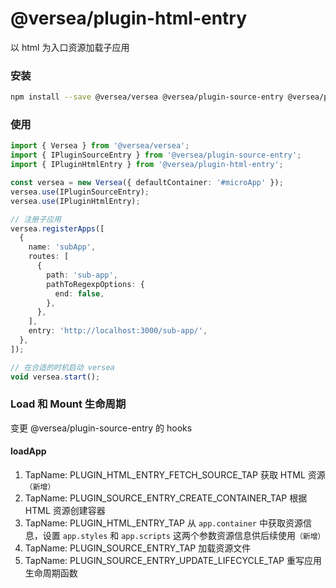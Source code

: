 # @versea/plugin-html-entry

以 html 为入口资源加载子应用

### 安装

```bash
npm install --save @versea/versea @versea/plugin-source-entry @versea/plugin-html-entry
```

### 使用

```ts
import { Versea } from '@versea/versea';
import { IPluginSourceEntry } from '@versea/plugin-source-entry';
import { IPluginHtmlEntry } from '@versea/plugin-html-entry';

const versea = new Versea({ defaultContainer: '#microApp' });
versea.use(IPluginSourceEntry);
versea.use(IPluginHtmlEntry);

// 注册子应用
versea.registerApps([
  {
    name: 'subApp',
    routes: [
      {
        path: 'sub-app',
        pathToRegexpOptions: {
          end: false,
        },
      },
    ],
    entry: 'http://localhost:3000/sub-app/',
  },
]);

// 在合适的时机启动 versea
void versea.start();
```

### Load 和 Mount 生命周期

变更 @versea/plugin-source-entry 的 hooks

#### loadApp
1. TapName: PLUGIN_HTML_ENTRY_FETCH_SOURCE_TAP 获取 HTML 资源`（新增）`
2. TapName: PLUGIN_SOURCE_ENTRY_CREATE_CONTAINER_TAP 根据 HTML 资源创建容器
3. TapName: PLUGIN_HTML_ENTRY_TAP 从 `app.container` 中获取资源信息，设置 `app.styles` 和 `app.scripts` 这两个参数资源信息供后续使用`（新增）`
4. TapName: PLUGIN_SOURCE_ENTRY_TAP 加载资源文件
5. TapName: PLUGIN_SOURCE_ENTRY_UPDATE_LIFECYCLE_TAP 重写应用生命周期函数
